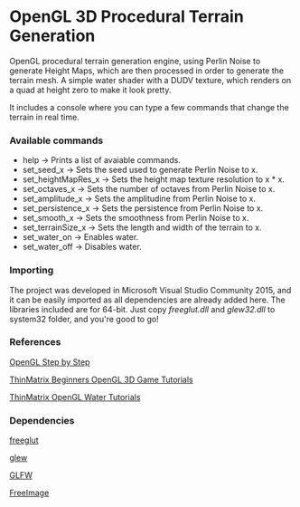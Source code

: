 # OpenGL 3D Procedural Terrain Generation

OpenGL procedural terrain generation engine, using Perlin Noise to generate Height Maps, which are then processed in order to generate the terrain mesh. A simple water shader with a DUDV texture, which renders on a quad at height zero to make it look pretty.

It includes a console where you can type a few commands that change the terrain in real time.

### Available commands

* help -> Prints a list of avaiable commands.
* set_seed_x -> Sets the seed used to generate Perlin Noise to x.
* set_heightMapRes_x -> Sets the height map texture resolution to x * x.
* set_octaves_x -> Sets the number of octaves from Perlin Noise to x.
* set_amplitude_x -> Sets the amplitudine from Perlin Noise to x.
* set_persistence_x -> Sets the persistence from Perlin Noise to x.
* set_smooth_x -> Sets the smoothness from Perlin Noise to x.
* set_terrainSize_x -> Sets the length and width of the terrain to x.
* set_water_on -> Enables water.
* set_water_off -> Disables water.

### Importing

The project was developed in Microsoft Visual Studio Community 2015, and it can be easily imported as all dependencies are already added here. The libraries included are for 64-bit. Just copy *freeglut.dll* and *glew32.dll* to system32 folder, and you're good to go!

### References

[OpenGL Step by Step](http://ogldev.atspace.co.uk/)

[ThinMatrix Beginners OpenGL 3D Game Tutorials](https://www.youtube.com/watch?v=VS8wlS9hF8E&list=PLRIWtICgwaX0u7Rf9zkZhLoLuZVfUksDP)

[ThinMatrix OpenGL Water Tutorials](https://www.youtube.com/watch?v=HusvGeEDU_U&list=PLRIWtICgwaX23jiqVByUs0bqhnalNTNZh)

### Dependencies

[freeglut](http://freeglut.sourceforge.net/)

[glew](http://glew.sourceforge.net/)

[GLFW](http://www.glfw.org/)

[FreeImage](http://freeimage.sourceforge.net/)
